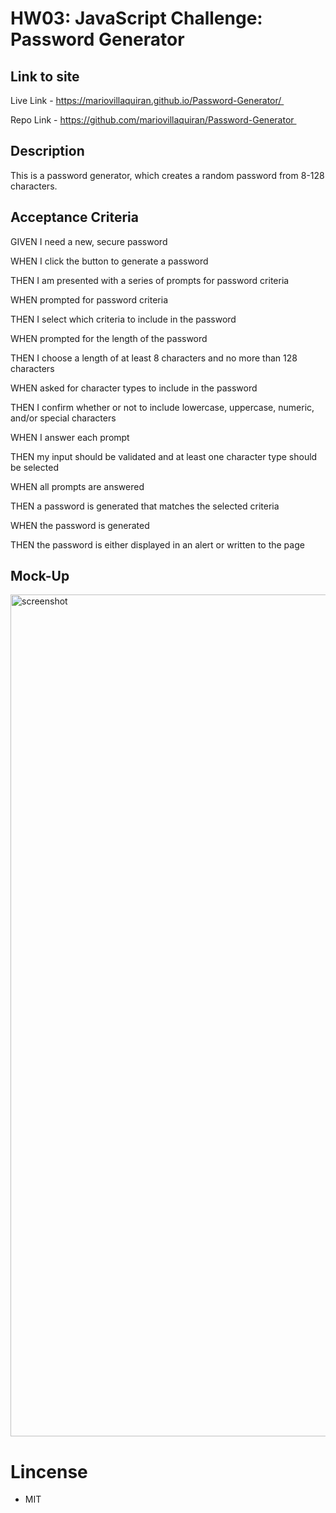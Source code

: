 # HW03: JavaScript Challenge: Password Generator

## Link to site

Live Link - https://mariovillaquiran.github.io/Password-Generator/ 

Repo Link - https://github.com/mariovillaquiran/Password-Generator 

## Description

This is a password generator, which creates a random password from 8-128 characters.

## Acceptance Criteria

GIVEN I need a new, secure password

WHEN I click the button to generate a password

THEN I am presented with a series of prompts for password criteria

WHEN prompted for password criteria

THEN I select which criteria to include in the password

WHEN prompted for the length of the password

THEN I choose a length of at least 8 characters and no more than 128 characters

WHEN asked for character types to include in the password

THEN I confirm whether or not to include lowercase, uppercase, numeric, and/or special characters

WHEN I answer each prompt

THEN my input should be validated and at least one character type should be selected

WHEN all prompts are answered

THEN a password is generated that matches the selected criteria

WHEN the password is generated

THEN the password is either displayed in an alert or written to the page

## Mock-Up

<img width="1347" alt="screenshot" src="https://user-images.githubusercontent.com/90975246/139605764-1886b915-75f6-458f-b6fa-a034d9e9e3e9.png">

# Lincense

- MIT
